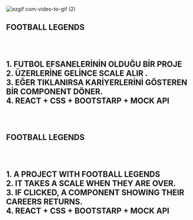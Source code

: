 ![ezgif com-video-to-gif (2)](https://github.com/Omeko-FG/football-legends-REACT/assets/119002766/e79e5b15-7567-4683-85ae-67c66cbfac13)

<h2>FOOTBALL LEGENDS<h2/>

<BR/>
<p>
1. FUTBOL EFSANELERİNİN OLDUĞU BİR PROJE<BR/>
2. ÜZERLERİNE GELİNCE SCALE ALIR .<BR/>
3. EĞER TIKLANIRSA KARİYERLERİNİ GÖSTEREN BİR COMPONENT DÖNER.<BR/>
4. REACT + CSS + BOOTSTARP + MOCK API <BR/>
<p/><BR/>

<h2>FOOTBALL LEGENDS<h2/>
<BR/>
<p>
1. A PROJECT WITH FOOTBALL LEGENDS<BR/>
2. IT TAKES A SCALE WHEN THEY ARE OVER.<BR/>
3. IF CLICKED, A COMPONENT SHOWING THEIR CAREERS RETURNS.<BR/>
4. REACT + CSS + BOOTSTARP + MOCK API <BR/>
<p/><BR/>
